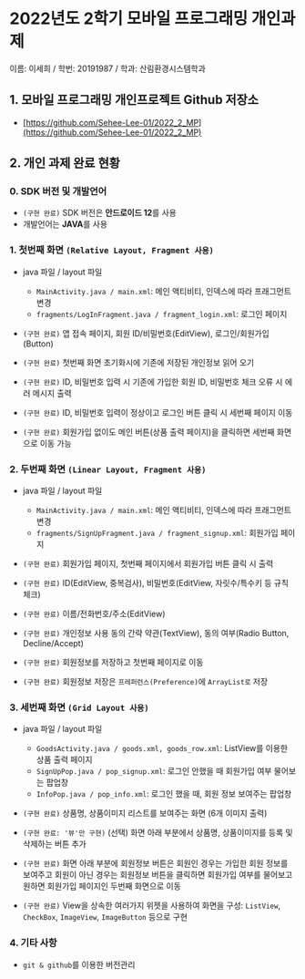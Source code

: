 
# 2022년도 2학기 모바일 프로그래밍 개인과제

이름: 이세희 / 학번: 20191987 / 학과: 산림환경시스템학과

## 1. 모바일 프로그래밍 개인프로젝트 Github 저장소

- [https://github.com/Sehee-Lee-01/2022_2_MP](https://github.com/Sehee-Lee-01/2022_2_MP)

## 2. 개인 과제 완료 현황

### 0. SDK 버전 및 개발언어

- `(구현 완료)` SDK 버전은 **안드로이드 12**를 사용
- 개발언어는 **JAVA**를 사용

### 1. 첫번째 화면 `(Relative Layout, Fragment 사용)`

- java 파일 / layout 파일
  - `MainActivity.java / main.xml`: 메인 액티비티, 인덱스에 따라 프래그먼트 변경
  - `fragments/LogInFragment.java / fragment_login.xml`: 로그인 페이지

- `(구현 완료)` 앱 접속 페이지, 회원 ID/비밀번호(EditView), 로그인/회원가입(Button)

- `(구현 완료)` 첫번째 화면 초기화시에 기존에 저장된 개인정보 읽어 오기

- `(구현 완료)` ID, 비밀번호 입력 시 기존에 가입한 회원 ID, 비밀번호 체크 오류 시 에러 메시지 출력

- `(구현 완료)` ID, 비밀번호 입력이 정상이고 로그인 버튼 클릭 시 세번째 페이지 이동

- `(구현 완료)` 회원가입 없이도 메인 버튼(상품 출력 페이지)을 클릭하면 세번째 화면으로 이동 가능

### 2. 두번째 화면 `(Linear Layout, Fragment 사용)`

- java 파일 / layout 파일
  - `MainActivity.java / main.xml`: 메인 액티비티, 인덱스에 따라 프래그먼트 변경
  - `fragments/SignUpFragment.java / fragment_signup.xml`: 회원가입 페이지

- `(구현 완료)` 회원가입 페이지, 첫번째 페이지에서 회원가입 버튼 클릭 시 출력

- `(구현 완료)` ID(EditView, 중복검사), 비밀번호(EditView, 자릿수/특수키 등 규칙 체크)

- `(구현 완료)` 이름/전화번호/주소(EditView)

- `(구현 완료)` 개인정보 사용 동의 간략 약관(TextView), 동의 여부(Radio Button, Decline/Accept)

- `(구현 완료)` 회원정보를 저장하고 첫번째 페이지로 이동

- `(구현 완료)`  회원정보 저장은 `프레퍼런스(Preference)`에 `ArrayList로` 저장

### 3. 세번째 화면 `(Grid Layout 사용)`

- java 파일 / layout 파일
  - `GoodsActivity.java / goods.xml, goods_row.xml`: ListView를 이용한 상품 출력 페이지
  - `SignUpPop.java / pop_signup.xml`: 로그인 안했을 때 회원가입 여부 물어보는 팝업창
  - `InfoPop.java / pop_info.xml`: 로그인 했을 때, 회원 정보 보여주는 팝업창

- `(구현 완료)` 상품명, 상품이미지 리스트를 보여주는 화면 (6개 이미지 출력)

- `(구현 완료: '뷰'만 구현)`  (선택) 화면 아래 부분에서 상품명, 상품이미지를 등록 및 삭제하는 버튼 추가

- `(구현 완료)` 화면 아래 부분에 회원정보 버튼은 회원인 경우는 가입한 회원 정보를 보여주고 회원이 아닌 경우는 회원정보 버튼을 클릭하면 회원가입 여부를 물어보고 원하면 회원가입 페이지인 두번째 화면으로 이동

- `(구현 완료)` View을 상속한 여러가지 위젯을 사용하여 화면을 구성: `ListView`, `CheckBox`, `ImageView`, `ImageButton` 등으로 구현

### 4. 기타 사항

- `git & github`를 이용한 버전관리
